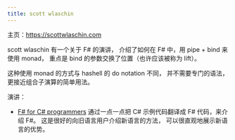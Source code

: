 ```yaml
---
title: scott wlaschin
---
```


主页：https://scottwlaschin.com

scott wlaschin 有一个关于 F# 的演讲，
介绍了如何在 F# 中，用 pipe + bind 来使用 monad，
重点是 bind 的参数交换了位置（也许应该被称为 lift）。

这种使用 monad 的方式与 hashell 的 do notation 不同，
并不需要专门的语法，更接近组合子演算的简单用法。

演讲：

- [F# for C# programmers](https://www.youtube.com/watch?v=KPa8Yw_Navk)
  通过一点一点把 C# 示例代码翻译成 F# 代码，来介绍 F#。
  这是很好的向旧语言用户介绍新语言的方法，
  可以很直观地展示新语言的优势。
